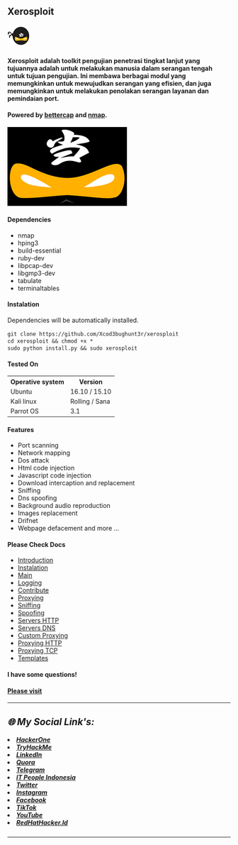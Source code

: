 ## Xerosploit

![Icons](https://github.com/Xcod3bughunt3r/xerosploit/blob/main/tools/bettercap/docs/_static/favicon.png)

#### Xerosploit adalah toolkit pengujian penetrasi tingkat lanjut yang tujuannya adalah untuk melakukan manusia dalam serangan tengah untuk tujuan pengujian. Ini membawa berbagai modul yang memungkinkan untuk mewujudkan serangan yang efisien, dan juga memungkinkan untuk melakukan penolakan serangan layanan dan pemindaian port.

#### Powered by <a href="https://www.bettercap.org"> bettercap</a> and <a href="https://www.bettercap.org"> nmap</a>.

![Logo](https://github.com/Xcod3bughunt3r/xerosploit/blob/main/tools/bettercap/docs/_static/logo.png)
#### Dependencies
- nmap 
- hping3 
- build-essential 
- ruby-dev 
- libpcap-dev 
- libgmp3-dev
- tabulate 
- terminaltables

#### Instalation
Dependencies will be automatically installed.

    git clone https://github.com/Xcod3bughunt3r/xerosploit
    cd xerosploit && chmod +x *
    sudo python install.py && sudo xerosploit

#### Tested On

<table>
    <tr>
        <th>Operative system</th>
        <th> Version </th>
    </tr>
    <tr>
        <td>Ubuntu</td>
        <td> 16.10  / 15.10 </td>
    </tr>
    <tr>
        <td>Kali linux</td>
        <td> Rolling / Sana</td>
    </tr>
    <tr>
        <td>Parrot OS</td>
        <td>3.1 </td>
    </tr>
</table>

#### Features
- Port scanning
- Network mapping
- Dos attack
- Html code injection
- Javascript code injection
- Download intercaption and replacement
- Sniffing
- Dns spoofing
- Background audio reproduction
- Images replacement
- Drifnet
- Webpage defacement and more ...

#### Please Check Docs
- [Introduction](https://github.com/Xcod3bughunt3r/xerosploit/tools/bettercap/docs/blob/main/intro.md)
- [Instalation](https://github.com/Xcod3bughunt3r/xerosploit/tools/bettercap/docs/blob/main/install.md)
- [Main](https://github.com/Xcod3bughunt3r/xerosploit/tools/bettercap/docs/blob/main/main.md)
- [Logging](https://github.com/Xcod3bughunt3r/xerosploit/tools/bettercap/docs/blob/main/logging.md)
- [Contribute](https://github.com/Xcod3bughunt3r/xerosploit/tools/bettercap/docs/blob/main/contribute.md)
- [Proxying](https://github.com/Xcod3bughunt3r/xerosploit/tools/bettercap/docs/blob/main/proxying.md)
- [Sniffing](https://github.com/Xcod3bughunt3r/xerosploit/tools/bettercap/docs/blob/main/sniffing.md)
- [Spoofing](https://github.com/Xcod3bughunt3r/xerosploit/tools/bettercap/docs/blob/main/spoofing.md)
- [Servers HTTP](https://github.com/Xcod3bughunt3r/xerosploit/tools/bettercap/docs/servers/blob/main/dns.md)
- [Servers DNS](https://github.com/Xcod3bughunt3r/xerosploit/tools/bettercap/docs/servers/blob/main/http.md)
- [Custom Proxying](https://github.com/Xcod3bughunt3r/xerosploit/tools/bettercap/docs/proxying/blob/main/custom.md)
- [Proxying HTTP](https://github.com/Xcod3bughunt3r/xerosploit/tools/bettercap/docs/proxying/blob/main/http.md)
- [Proxying TCP](https://github.com/Xcod3bughunt3r/xerosploit/tools/bettercap/docs/proxying/blob/main/tcp.md)
- [Templates](https://github.com/Xcod3bughunt3r/xerosploit/tools/bettercap/docs/_templates/blob/main/page.html)

#### I have some questions!
#### [Please visit](https://github.com/Xcod3bughunt3r/xerosploit/issues)

****

<h2><b><i>🌐 My Social Link's:</i></b></h2>
<h5><li><i><a href="https://hackerone.com/xcod3bughunt3r">HackerOne</a></li>
<li><a href="https://tryhackme.com/p/Xcod3bughunt3r">TryHackMe</a></li>
<li><a href="https://www.linkedin.com/in/xcod3bughunt3r">LinkedIn</a></li>
<li><a href="https://id.quora.com/profile/ALIF-FUSOBAR?ch=10&oid=1837835981&share=f20a095b&srid=hk8GQ9&target_type=user">Quora</a></li>
<li><a href="https://t.me/xcod3bughunt3r">Telegram</a></li>
<li><a href="https://t.me/itpeopleindonesia">IT People Indonesia</a></li>
<li><a href="https://mobile.twitter.com/Xcod3bughunt3r">Twitter</a></li>
<li><a href="https://www.instagram.com/xcod3bughunt3r">Instagram</a></li>
<li><a href="https://www.facebook.com/profile.php?id=100082527189835">Facebook</a></li>
<li><a href="https://tiktok.com/xcod3bughunt3r">TikTok</a></li>
<li><a href="https://www.youtube.com/channel/UCDRFcjutewkhAioAuqTB5wg">YouTube</a></li>
<li><a href="https://redhathacker.id">RedHatHacker.Id</a></li></i></h5>

****

